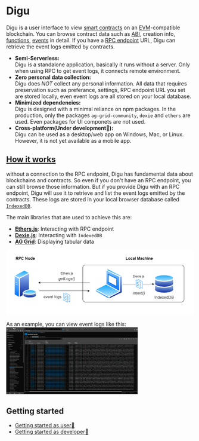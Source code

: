 # **Digu**

Digu is a user interface to view [smart contracts](https://ethereum.org/en/developers/docs/smart-contracts/) on an [EVM](https://ethereum.org/en/developers/docs/evm/)-compatible blockchain. You can browse contract data such as [ABI](https://docs.soliditylang.org/en/develop/abi-spec.html), creation info, [functions](https://ethereum.org/en/developers/docs/smart-contracts/anatomy/#functions), [events](https://ethereum.org/en/developers/docs/smart-contracts/anatomy/#events-and-logs) in detail.
If you have a [RPC endpoint](https://ethereum.org/en/developers/docs/apis/json-rpc/) URL, Digu can retrieve the event logs emitted by contracts.

- **Semi-Serverless:**  
  Digu is a standalone application, basically it runs without a server. Only when using RPC to get event logs, it connects remote environment.
- **Zero personal data collection:**  
  Digu does _NOT_ collect any personal information. All data that requires preservation such as preferance, settings, RPC endpoint URL you set are stored locally, even event logs are all stored on your local database.
- **Minimized dependencies:**  
  Digu is designed with a minimal reliance on npm packages. In the production, only the packages `ag-grid-community`, `dexie` and `ethers` are used. Even packages for UI componets are not used.
- **Cross-platform(Under development👷):**  
  Digu can be used as a desktop/web app on Windows, Mac, or Linux. However, it is not yet available as a mobile app.

## [How it works](#how-it-works)

without a connection to the RPC endpoint, Digu has fundamental data about blockchains and contracts. So even if you don't have an RPC endpoint, you can still browse those information.
But if you provide Digu with an RPC endpoint, Digu will use it to retrieve and list the event logs emitted by the contracts. These logs are stored in your local browser database called [`IndexedDB`](https://developer.mozilla.org/en-US/docs/Web/API/IndexedDB_API).

The main libraries that are used to achieve this are:

- [**Ethers.js**](https://github.com/ethers-io/ethers.js): Interacting with RPC endpoint
- [**Dexie.js**](https://dexie.org/): Interacting with `IndexedDB`
- [**AG Grid**](https://www.ag-grid.com/): Displaying tabular data

![how it works](./docs/overview.drawio.png)<br>

As an example, you can view event logs like this:<br>
<img src="./docs/ui-eventLogs.png" width="70%" />

## Getting started

- [Getting started as user🔗](./docs/getting-started-as-user/README.md)
- [Getting started as developer🔗](./docs/getting-started-as-developer/README.md)

